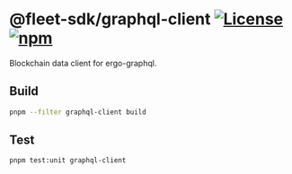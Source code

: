 # @fleet-sdk/graphql-client [![License](https://badgen.net/github/license/fleet-sdk/fleet/)](https://github.com/fleet-sdk/fleet/blob/master/LICENSE) [![npm](https://badgen.net/npm/v/@fleet-sdk/graphql-client)](https://www.npmjs.com/package/@fleet-sdk/graphql-client)

Blockchain data client for ergo-graphql.

## Build
```sh
pnpm --filter graphql-client build
```

## Test
```sh
pnpm test:unit graphql-client
```